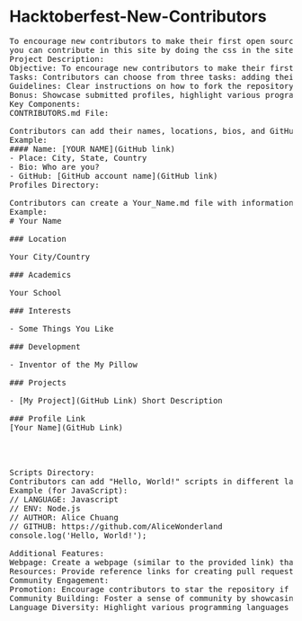 # Hacktoberfest-New-Contributors
<pre>
To encourage new contributors to make their first open source contribution during Hacktoberfest.
you can contribute in this site by doing the css in the site or just by adding a hello world in a language you want.
Project Description:
Objective: To encourage new contributors to make their first open source contribution during Hacktoberfest.
Tasks: Contributors can choose from three tasks: adding their name to CONTRIBUTORS.md, creating a profile page, or making a "Hello, World!" script in a language of their choice.
Guidelines: Clear instructions on how to fork the repository, create branches, make changes, and create pull requests.
Bonus: Showcase submitted profiles, highlight various programming languages, and display creative ways to print "Hello, World!" strings.
Key Components:
CONTRIBUTORS.md File:

Contributors can add their names, locations, bios, and GitHub links following a specific format.
Example:
#### Name: [YOUR NAME](GitHub link)
- Place: City, State, Country
- Bio: Who are you?
- GitHub: [GitHub account name](GitHub link)
Profiles Directory:

Contributors can create a Your_Name.md file with information about their location, academics, interests, development experience, projects, and profile link.
Example:
# Your Name

### Location

Your City/Country

### Academics

Your School

### Interests

- Some Things You Like

### Development

- Inventor of the My Pillow

### Projects

- [My Project](GitHub Link) Short Description

### Profile Link
[Your Name](GitHub Link)

<br>

Scripts Directory:
Contributors can add "Hello, World!" scripts in different languages.
Example (for JavaScript):
// LANGUAGE: Javascript
// ENV: Node.js
// AUTHOR: Alice Chuang
// GITHUB: https://github.com/AliceWonderland
console.log('Hello, World!');

Additional Features:
Webpage: Create a webpage (similar to the provided link) that dynamically displays the list of contributors.
Resources: Provide reference links for creating pull requests, managing forked repositories, GitHub-flavored Markdown, and licensing information.
Community Engagement:
Promotion: Encourage contributors to star the repository if they enjoyed the experience.
Community Building: Foster a sense of community by showcasing global contributors and their profiles.
Language Diversity: Highlight various programming languages used in the "Hello, World!" scripts.
</pre>
